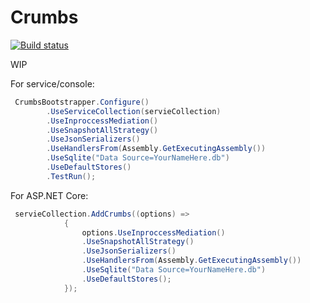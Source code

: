 # Crumbs

[![Build status](https://ci.appveyor.com/api/projects/status/xx22nmyb3fcs0c3b?svg=true)](https://ci.appveyor.com/project/dnyvik/crumbs)


WIP

For service/console:
```csharp
 CrumbsBootstrapper.Configure()
        .UseServiceCollection(servieCollection)
        .UseInproccessMediation()
        .UseSnapshotAllStrategy()
        .UseJsonSerializers()
        .UseHandlersFrom(Assembly.GetExecutingAssembly())
        .UseSqlite("Data Source=YourNameHere.db")
        .UseDefaultStores()
        .TestRun();
```
For ASP.NET Core:
```csharp
 servieCollection.AddCrumbs((options) =>
            {
                options.UseInproccessMediation()
                .UseSnapshotAllStrategy()
                .UseJsonSerializers()
                .UseHandlersFrom(Assembly.GetExecutingAssembly())
                .UseSqlite("Data Source=YourNameHere.db")
                .UseDefaultStores();
            });
```


